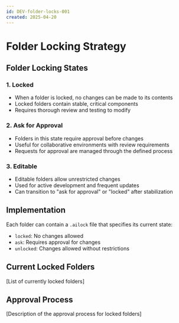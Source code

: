 ```yaml
---
id: DEV-folder-locks-001
created: 2025-04-20
---
```


# Folder Locking Strategy <!-- SPEC-001 -->

## Folder Locking States <!-- SPEC-002 -->

### 1. Locked
- When a folder is locked, no changes can be made to its contents
- Locked folders contain stable, critical components
- Requires thorough review and testing to modify

### 2. Ask for Approval
- Folders in this state require approval before changes
- Useful for collaborative environments with review requirements
- Requests for approval are managed through the defined process

### 3. Editable
- Editable folders allow unrestricted changes
- Used for active development and frequent updates
- Can transition to "ask for approval" or "locked" after stabilization

## Implementation <!-- IMPL-001 -->

Each folder can contain a `.ailock` file that specifies its current state:
- `locked`: No changes allowed
- `ask`: Requires approval for changes
- `unlocked`: Changes allowed without restrictions

## Current Locked Folders <!-- INFO-001 -->
[List of currently locked folders]

## Approval Process <!-- PROC-001 -->
[Description of the approval process for locked folders]